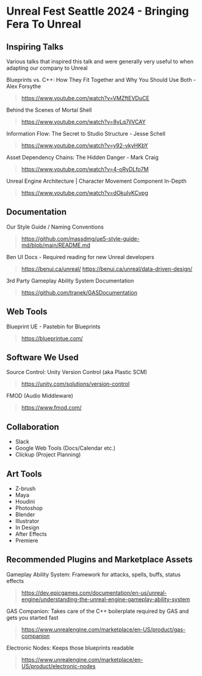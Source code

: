 # Unreal Fest Seattle 2024 - Bringing Fera To Unreal

## Inspiring Talks
Various talks that inspired this talk and were generally very useful to when adapting our company to Unreal

Blueprints vs. C++: How They Fit Together and Why You Should Use Both - Alex Forsythe 
> https://www.youtube.com/watch?v=VMZftEVDuCE

Behind the Scenes of Mortal Shell
> https://www.youtube.com/watch?v=8yLq7jlVCAY

Information Flow: The Secret to Studio Structure - Jesse Schell
> https://www.youtube.com/watch?v=y92-vkyHKbY

Asset Dependency Chains: The Hidden Danger - Mark Craig
> https://www.youtube.com/watch?v=4-oRyDLfo7M

Unreal Engine Architecture | Character Movement Component In-Depth
> https://www.youtube.com/watch?v=dOkuIvKCvpg

## Documentation
Our Style Guide / Naming Conventions
> https://github.com/massdmg/ue5-style-guide-md/blob/main/README.md

Ben UI Docs - Required reading for new Unreal developers
> https://benui.ca/unreal/
> https://benui.ca/unreal/data-driven-design/

3rd Party Gameplay Ability System Documentation
> https://github.com/tranek/GASDocumentation

## Web Tools
Blueprint UE - Pastebin for Blueprints
> https://blueprintue.com/

## Software We Used
Source Control: Unity Version Control (aka Plastic SCM)
> https://unity.com/solutions/version-control

FMOD (Audio Middleware)
> https://www.fmod.com/

## Collaboration
- Slack
- Google Web Tools (Docs/Calendar etc.)
- Clickup (Project Planning)

## Art Tools
- Z-brush
- Maya
- Houdini
- Photoshop
- Blender
- Illustrator
- In Design
- After Effects
- Premiere

## Recommended Plugins and Marketplace Assets
Gameplay Ability System: Framework for attacks, spells, buffs, status effects
> https://dev.epicgames.com/documentation/en-us/unreal-engine/understanding-the-unreal-engine-gameplay-ability-system

GAS Companion: Takes care of the C++ boilerplate required by GAS and gets you started fast
> https://www.unrealengine.com/marketplace/en-US/product/gas-companion

Electronic Nodes: Keeps those blueprints readable
> https://www.unrealengine.com/marketplace/en-US/product/electronic-nodes
